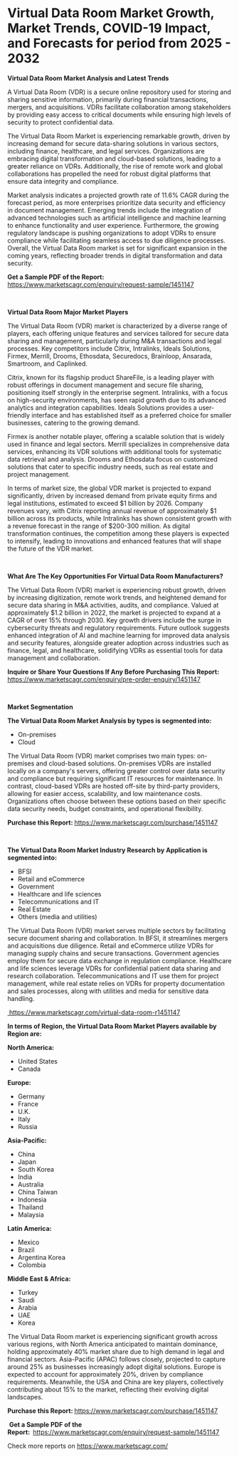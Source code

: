 <p><h1>Virtual Data Room Market Growth, Market Trends, COVID-19 Impact, and Forecasts for period from 2025 - 2032</h1></p><p><strong>Virtual Data Room Market Analysis and Latest Trends</strong></p>
<p><p>A Virtual Data Room (VDR) is a secure online repository used for storing and sharing sensitive information, primarily during financial transactions, mergers, and acquisitions. VDRs facilitate collaboration among stakeholders by providing easy access to critical documents while ensuring high levels of security to protect confidential data.</p><p>The Virtual Data Room Market is experiencing remarkable growth, driven by increasing demand for secure data-sharing solutions in various sectors, including finance, healthcare, and legal services. Organizations are embracing digital transformation and cloud-based solutions, leading to a greater reliance on VDRs. Additionally, the rise of remote work and global collaborations has propelled the need for robust digital platforms that ensure data integrity and compliance.</p><p>Market analysis indicates a projected growth rate of 11.6% CAGR during the forecast period, as more enterprises prioritize data security and efficiency in document management. Emerging trends include the integration of advanced technologies such as artificial intelligence and machine learning to enhance functionality and user experience. Furthermore, the growing regulatory landscape is pushing organizations to adopt VDRs to ensure compliance while facilitating seamless access to due diligence processes. Overall, the Virtual Data Room market is set for significant expansion in the coming years, reflecting broader trends in digital transformation and data security.</p></p>
<p><strong>Get a Sample PDF of the Report:&nbsp;</strong> <a href="https://www.marketscagr.com/enquiry/request-sample/1451147?utm_campaign=1835&utm_medium=2&utm_source=Github&utm_content=ia&utm_term=09032025&utm_id=virtual-data-room">https://www.marketscagr.com/enquiry/request-sample/1451147</a></p>
<p>&nbsp;</p>
<p><strong>Virtual Data Room Major Market Players</strong></p>
<p><p>The Virtual Data Room (VDR) market is characterized by a diverse range of players, each offering unique features and services tailored for secure data sharing and management, particularly during M&A transactions and legal processes. Key competitors include Citrix, Intralinks, Ideals Solutions, Firmex, Merrill, Drooms, Ethosdata, Securedocs, Brainloop, Ansarada, Smartroom, and Caplinked.</p><p>Citrix, known for its flagship product ShareFile, is a leading player with robust offerings in document management and secure file sharing, positioning itself strongly in the enterprise segment. Intralinks, with a focus on high-security environments, has seen rapid growth due to its advanced analytics and integration capabilities. Ideals Solutions provides a user-friendly interface and has established itself as a preferred choice for smaller businesses, catering to the growing demand.</p><p>Firmex is another notable player, offering a scalable solution that is widely used in finance and legal sectors. Merrill specializes in comprehensive data services, enhancing its VDR solutions with additional tools for systematic data retrieval and analysis. Drooms and Ethosdata focus on customized solutions that cater to specific industry needs, such as real estate and project management.</p><p>In terms of market size, the global VDR market is projected to expand significantly, driven by increased demand from private equity firms and legal institutions, estimated to exceed $1 billion by 2026. Company revenues vary, with Citrix reporting annual revenue of approximately $1 billion across its products, while Intralinks has shown consistent growth with a revenue forecast in the range of $200-300 million. As digital transformation continues, the competition among these players is expected to intensify, leading to innovations and enhanced features that will shape the future of the VDR market.</p></p>
<p>&nbsp;</p>
<p><strong>What Are The Key Opportunities For Virtual Data Room Manufacturers?</strong></p>
<p><p>The Virtual Data Room (VDR) market is experiencing robust growth, driven by increasing digitization, remote work trends, and heightened demand for secure data sharing in M&A activities, audits, and compliance. Valued at approximately $1.2 billion in 2022, the market is projected to expand at a CAGR of over 15% through 2030. Key growth drivers include the surge in cybersecurity threats and regulatory requirements. Future outlook suggests enhanced integration of AI and machine learning for improved data analysis and security features, alongside greater adoption across industries such as finance, legal, and healthcare, solidifying VDRs as essential tools for data management and collaboration.</p></p>
<p><strong>Inquire or Share Your Questions If Any Before Purchasing This Report:</strong> <a href="https://www.marketscagr.com/enquiry/pre-order-enquiry/1451147?utm_campaign=1835&utm_medium=2&utm_source=Github&utm_content=ia&utm_term=09032025&utm_id=virtual-data-room">https://www.marketscagr.com/enquiry/pre-order-enquiry/1451147</a></p>
<p>&nbsp;</p>
<p><strong>Market Segmentation</strong></p>
<p><strong>The Virtual Data Room Market Analysis by types is segmented into:</strong></p>
<p><ul><li>On-premises</li><li>Cloud</li></ul></p>
<p><p>The Virtual Data Room (VDR) market comprises two main types: on-premises and cloud-based solutions. On-premises VDRs are installed locally on a company's servers, offering greater control over data security and compliance but requiring significant IT resources for maintenance. In contrast, cloud-based VDRs are hosted off-site by third-party providers, allowing for easier access, scalability, and low maintenance costs. Organizations often choose between these options based on their specific data security needs, budget constraints, and operational flexibility.</p></p>
<p><strong>Purchase this Report:&nbsp;</strong><a href="https://www.marketscagr.com/purchase/1451147?utm_campaign=1835&utm_medium=2&utm_source=Github&utm_content=ia&utm_term=09032025&utm_id=virtual-data-room">https://www.marketscagr.com/purchase/1451147</a></p>
<p>&nbsp;</p>
<p><strong>The Virtual Data Room Market Industry Research by Application is segmented into:</strong></p>
<p><ul><li>BFSI</li><li>Retail and eCommerce</li><li>Government</li><li>Healthcare and life sciences</li><li>Telecommunications and IT</li><li>Real Estate</li><li>Others (media and utilities)</li></ul></p>
<p><p>The Virtual Data Room (VDR) market serves multiple sectors by facilitating secure document sharing and collaboration. In BFSI, it streamlines mergers and acquisitions due diligence. Retail and eCommerce utilize VDRs for managing supply chains and secure transactions. Government agencies employ them for secure data exchange in regulation compliance. Healthcare and life sciences leverage VDRs for confidential patient data sharing and research collaboration. Telecommunications and IT use them for project management, while real estate relies on VDRs for property documentation and sales processes, along with utilities and media for sensitive data handling.</p></p>
<p><a href="https://www.marketscagr.com/virtual-data-room-r1451147?utm_campaign=1835&utm_medium=2&utm_source=Github&utm_content=ia&utm_term=09032025&utm_id=virtual-data-room">&nbsp;https://www.marketscagr.com/virtual-data-room-r1451147</a></p>
<p><strong>In terms of Region, the Virtual Data Room Market Players available by Region are:</strong></p>
<p>
    <p> <strong> North America: </strong>
        <ul>
            <li>United States</li>
            <li>Canada</li>
        </ul>
        </p> 
    <p> <strong> Europe: </strong>
        <ul>
            <li>Germany</li>
            <li>France</li>
            <li>U.K.</li>
            <li>Italy</li>
            <li>Russia</li>
        </ul>
        </p> 
    <p> <strong> Asia-Pacific: </strong>
        <ul>
            <li>China</li>
            <li>Japan</li>
            <li>South Korea</li>
            <li>India</li>
            <li>Australia</li>
            <li>China Taiwan</li>
            <li>Indonesia</li>
            <li>Thailand</li>
            <li>Malaysia</li>
        </ul>
        </p> 
    <p> <strong> Latin America: </strong>
        <ul>
            <li>Mexico</li>
            <li>Brazil</li>
            <li>Argentina Korea</li>
            <li>Colombia</li>
        </ul>
        </p> 
    <p> <strong> Middle East & Africa: </strong>
        <ul>
            <li>Turkey</li>
            <li>Saudi</li>
            <li>Arabia</li>
            <li>UAE</li>
            <li>Korea</li>
        </ul>
    </p>
    </p>
<p><p>The Virtual Data Room market is experiencing significant growth across various regions, with North America anticipated to maintain dominance, holding approximately 40% market share due to high demand in legal and financial sectors. Asia-Pacific (APAC) follows closely, projected to capture around 25% as businesses increasingly adopt digital solutions. Europe is expected to account for approximately 20%, driven by compliance requirements. Meanwhile, the USA and China are key players, collectively contributing about 15% to the market, reflecting their evolving digital landscapes.</p></p>
<p><strong>Purchase this Report: </strong><a href="https://www.marketscagr.com/purchase/1451147?utm_campaign=1835&utm_medium=2&utm_source=Github&utm_content=ia&utm_term=09032025&utm_id=virtual-data-room">https://www.marketscagr.com/purchase/1451147</a></p>
<p>&nbsp;<strong>Get a Sample PDF of the Report:&nbsp;&nbsp;</strong><a href="https://www.marketscagr.com/enquiry/request-sample/1451147?utm_campaign=1835&utm_medium=2&utm_source=Github&utm_content=ia&utm_term=09032025&utm_id=virtual-data-room">https://www.marketscagr.com/enquiry/request-sample/1451147</a></p>
<p><strong></strong></p>
<p>Check more reports on <a href="https://www.marketscagr.com/?utm_campaign=1835&utm_medium=2&utm_source=Github&utm_content=ia&utm_term=09032025&utm_id=virtual-data-room">https://www.marketscagr.com/</a></p>